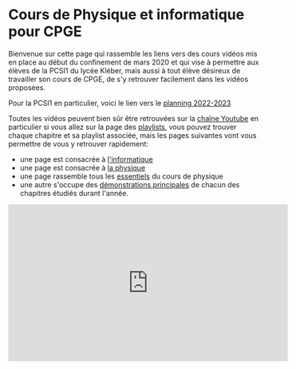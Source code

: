 # Cours de Physique et informatique pour CPGE

Bienvenue sur cette page qui rassemble les liens vers des cours vidéos mis en 
place au début du confinement de mars 2020 et qui vise à permettre aux élèves 
de la PCSI1 du lycée Kléber, mais aussi à tout élève désireux de travailler 
son cours de CPGE, de s'y retrouver facilement dans les vidéos proposées.

Pour la PCSI1 en particulier, voici le lien vers le [planning 2022-2023](Physique/planning/)

Toutes les vidéos peuvent bien sûr être retrouvées sur la [chaîne 
Youtube](https://www.youtube.com/c/JeanJulienFleck) en particulier si vous 
allez sur la page des 
[playlists](https://www.youtube.com/c/JeanJulienFleck/playlists), vous pouvez 
trouver chaque chapitre et sa playlist associée, mais les pages suivantes vont 
vous permettre de vous y retrouver rapidement:
* une page est consacrée à [l'informatique](informatique.html)
* une page est consacrée à [la physique](physique.html)
* une page rassemble tous les [essentiels](Physique/Essentiel.html) du cours de physique
* une autre s'occupe des [démonstrations principales](Physique/DiaN.html) de chacun des chapitres étudiés durant l'année.


<div style="text-align:center">
<iframe width="560" height="315" src="https://www.youtube.com/embed/k6EF5_F3SN0" title="YouTube video player" frameborder="0" allow="accelerometer; autoplay; clipboard-write; encrypted-media; gyroscope; picture-in-picture" allowfullscreen></iframe>
</div>
